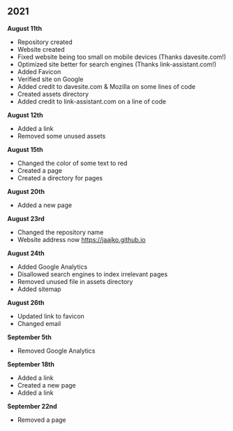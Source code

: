 ## 2021

<strong>August 11th</strong>

- Repository created
- Website created
- Fixed website being too small on mobile devices (Thanks davesite.com!)
- Optimized site better for search engines (Thanks link-assistant.com!)
- Added Favicon 
- Verified site on Google
- Added credit to davesite.com & Mozilla on some lines of code
- Created assets directory
- Added credit to link-assistant.com on a line of code

<strong>August 12th</strong>

- Added a link
- Removed some unused assets

<strong>August 15th</strong>

- Changed the color of some text to red
- Created a page
- Created a directory for pages

<strong>August 20th</strong>

- Added a new page

<strong>August 23rd</strong>

- Changed the repository name
- Website address now https://jaajko.github.io

<strong>August 24th</strong>

- Added Google Analytics
- Disallowed search engines to index irrelevant pages
- Removed unused file in assets directory
- Added sitemap

<strong>August 26th</strong>

- Updated link to favicon
- Changed email

<strong>September 5th</strong>

- Removed Google Analytics

<strong>September 18th</strong>

- Added a link
- Created a new page
- Added a link

<strong>September 22nd</strong>

- Removed a page
